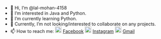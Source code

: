 - 👋 Hi, I’m @lal-mohan-4158
- 👀 I’m interested in Java and Python.
- 🌱 I’m currently learning Python.
- 💞️ Currently, I’m not looking/interested to collaborate on any projects.
- 📫 How to reach me:
<img src="https://img.icons8.com/fluency/344/facebook-new.png" height="20px" width="20px" />&nbsp;<a href="https://www.facebook.com/rajesh.mohan.2524">Facebook</a>
<img src="https://img.icons8.com/fluency/344/instagram-new.png" height="20px" width="20px" />&nbsp;<a href="https://www.instagram.com/gamerdude2524">Instagram</a>
<img src="https://img.icons8.com/fluency/344/gmail-new.png" height="20px" width="20px" />&nbsp;<a href="rajeshmohan2408@gmail.com">Gmail</a>
<!---
lal-mohan-4158/lal-mohan-4158 is a ✨ special ✨ repository because its `README.md` (this file) appears on your GitHub profile.
You can click the Preview link to take a look at your changes.
--->
